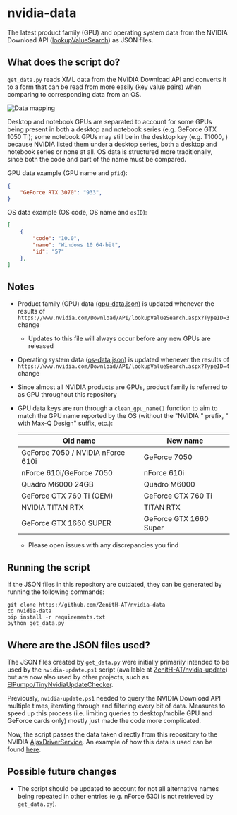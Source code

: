 # nvidia-data

The latest product family (GPU) and operating system data from the NVIDIA Download API ([lookupValueSearch](https://www.nvidia.com/Download/API/lookupValueSearch.aspx)) as JSON files.

## What does the script do?

```get_data.py``` reads XML data from the NVIDIA Download API and converts it to a form that can be read from more easily (key value pairs) when comparing to corresponding data from an OS.

![Data mapping](https://i.ibb.co/q9295fg/data-mapping.png "Data mapping")

Desktop and notebook GPUs are separated to account for some GPUs being present in both a desktop and notebook series (e.g. GeForce GTX 1050 Ti); some notebook GPUs may still be in the desktop key (e.g. T1000, ) because NVIDIA listed them under a desktop series, both a desktop and notebook series or none at all. OS data is structured more traditionally, since both the code and part of the name must be compared.

GPU data example (GPU name and `pfid`):

```json
{
    "GeForce RTX 3070": "933",
}
```

OS data example (OS code, OS name and `osID`):

```json
[
    {
        "code": "10.0",
        "name": "Windows 10 64-bit",
        "id": "57"
    },
]
```

## Notes

- Product family (GPU) data ([gpu-data.json](https://raw.githubusercontent.com/ZenitH-AT/nvidia-data/main/gpu-data.json)) is updated whenever the results of ```https://www.nvidia.com/Download/API/lookupValueSearch.aspx?TypeID=3``` change
	- Updates to this file will always occur before any new GPUs are released
- Operating system data ([os-data.json](https://raw.githubusercontent.com/ZenitH-AT/nvidia-data/main/os-data.json)) is updated whenever the results of ```https://www.nvidia.com/Download/API/lookupValueSearch.aspx?TypeID=4``` change
- Since almost all NVIDIA products are GPUs, product family is referred to as GPU throughout this repository
- GPU data keys are run through a ```clean_gpu_name()``` function to aim to match the GPU name reported by the OS (without the "NVIDIA " prefix, " with Max-Q Design" suffix, etc.):

    Old name | New name
    --- | ---
    GeForce 7050 / NVIDIA nForce 610i | GeForce 7050
    nForce 610i/GeForce 7050     | nForce 610i
    Quadro M6000 24GB | Quadro M6000
    GeForce GTX 760 Ti (OEM) | GeForce GTX 760 Ti
    NVIDIA TITAN RTX | TITAN RTX
    GeForce GTX 1660 SUPER | GeForce GTX 1660 Super
    
    - Please open issues with any discrepancies you find

## Running the script

If the JSON files in this repository are outdated, they can be generated by running the following commands:

```
git clone https://github.com/ZenitH-AT/nvidia-data
cd nvidia-data
pip install -r requirements.txt
python get_data.py
```

## Where are the JSON files used?

The JSON files created by ```get_data.py``` were initially primarily intended to be used by the ```nvidia-update.ps1``` script (available at [ZenitH-AT/nvidia-update](https://github.com/ZenitH-AT/nvidia-update)) but are now also used by other projects, such as [ElPumpo/TinyNvidiaUpdateChecker](https://github.com/ElPumpo/TinyNvidiaUpdateChecker).

Previously, ```nvidia-update.ps1``` needed to query the NVIDIA Download API multiple times, iterating through and filtering every bit of data. Measures to speed up this process (i.e. limiting queries to desktop/mobile GPU and GeForce cards only) mostly just made the code more complicated.

Now, the script passes the data taken directly from this repository to the NVIDIA [AjaxDriverService](https://gfwsl.geforce.com/services_toolkit/services/com/nvidia/services/AjaxDriverService.php). An example of how this data is used can be found [here](https://github.com/ZenitH-AT/nvidia-update#faq).

## Possible future changes

- The script should be updated to account for not all alternative names being repeated in other entries (e.g. nForce 630i is not retrieved by ```get_data.py```).